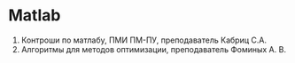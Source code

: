 # Matlab
1. Контроши по матлабу, ПМИ ПМ-ПУ, преподаватель Кабриц С.А.
2. Алгоритмы для методов оптимизации, преподаватель Фоминых А. В.

